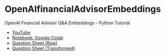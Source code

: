 # OpenAIfinancialAdvisorEmbeddings
OpenAI Financial Advisor Q&amp;A Embeddings - Python Tutorial

- [YouTube](https://www.youtube.com/watch?v=hR8xhJgKcJ0&t=215s)
- [Notebook: Google Colab](https://colab.research.google.com/drive/1cVQNg2-zGQb7qZXFECG6kyq5yVIHyf5o?usp=sharing)
- [Question Sheet (Raw)](https://docs.google.com/spreadsheets/d/1z6DVJPU1DS4J0OhsPkauRPu_2-HfiPjHix1hpaKTBzE/edit?usp=sharing)
- [Question Sheet (Transformed)](https://docs.google.com/spreadsheets/d/13hTC5wV84-M7_nw_yC7LayRdLbwHAkm96moY6ea4qWU/edit?usp=sharing)

